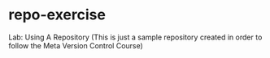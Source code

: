 # repo-exercise
Lab: Using A Repository (This is just a sample repository created in order to follow the Meta Version Control Course)
